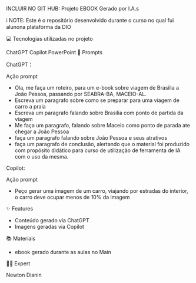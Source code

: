 INCLUIR NO GIT HUB: Projeto EBOOK Gerado por I.A.s

ℹ️ NOTE: Este é o repositório desenvolvido durante o curso no qual fui alunona plataforma da DIO

💻 Tecnologias utilizadas no projeto

ChatGPT
Copilot
PowerPoint
🧠 Prompts

ChatGPT：

Ação	prompt
- Ola, me faça um roteiro, para um e-book sobre viagem de Brasilia a João Pessoa, passando por SEABRA-BA, MACEIO-AL.
- Escreva um paragrafo sobre como se preparar para uma viagem de carro a praia
- Escreva um paragrafo falando sobre Brasilia com ponto de partida da viagem
- Me faça um paragrafo, falando sobre Maceio como ponto de parada ate chegar a João Pessoa
- faça um paragrafo falando sobre João Pessoa e seus atrativos
- faça um paragrafo de conclusão, alertando que o material foi produzido com propósito didático para curso de utilização de ferramenta de IA com o uso da mesma.


Copilot:

Ação	prompt
- Peço gerar uma imagem de um carro, viajando por estradas do interior, o carro deve ocupar menos de 10% da imagem

✨ Features
- Conteúdo gerado via ChatGPT
- Imagens geradas via Copilot


📚 Materiais
- ebook gerado durante as aulas no Main


👨‍💻 Expert

Newton Dianin
